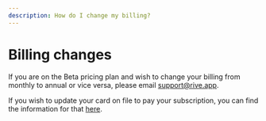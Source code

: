 ```yaml
---
description: How do I change my billing?
---
```


# Billing changes

If you are on the Beta pricing plan and wish to change your billing from monthly to annual or vice versa, please email support@rive.app.&#x20;

If you wish to update your card on file to pay your subscription, you can find the information for that [here](account-management.md).&#x20;

